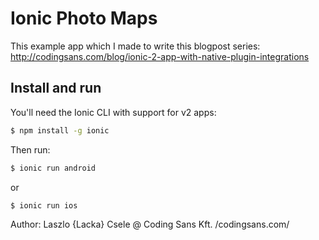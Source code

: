 Ionic Photo Maps
=====================

This example app which I made to write this blogpost series:
http://codingsans.com/blog/ionic-2-app-with-native-plugin-integrations

## Install and run

You'll need the Ionic CLI with support for v2 apps:

```bash
$ npm install -g ionic
```

Then run:

```bash
$ ionic run android
```
or
```bash
$ ionic run ios
```

Author: Laszlo {Lacka} Csele @ Coding Sans Kft. /codingsans.com/
